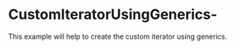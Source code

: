 # CustomIteratorUsingGenerics-

This example will help to create the custom iterator using generics.

